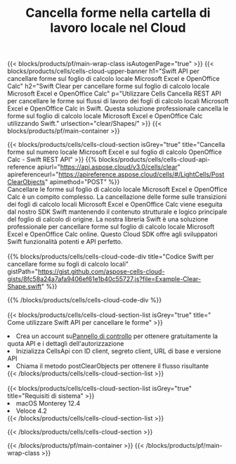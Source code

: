 ﻿---
title:  Cancella forme nella cartella di lavoro locale nel Cloud
description: API cloud e SDK per cancellare forme su Microsoft Excel e OpenOffice Calc. Forme chiare sui fogli di calcolo locali tramite il Cloud Cells API. L'SDK supporta tipi di linguaggi di sviluppo. Includono Android, C#, Go, Java, NodeJS, Perl, PHP, Python, Ruby e swift.
url: /it/swift/clear/shapes/
---
{{< blocks/products/pf/main-wrap-class isAutogenPage="true" >}}
{{< blocks/products/cells/cells-cloud-upper-banner h1="Swift API per cancellare forme sul foglio di calcolo locale Microsoft Excel e OpenOffice Calc" h2="Swift Clear per cancellare forme sul foglio di calcolo locale Microsoft Excel e OpenOffice Calc" p="Utilizzare Cells Cancella REST API per cancellare le forme sui flussi di lavoro dei fogli di calcolo locali Microsoft Excel e OpenOffice Calc in Swift. Questa soluzione professionale cancella le forme sul foglio di calcolo locale Microsoft Excel e OpenOffice Calc utilizzando Swift." urlsection="clear/Shapes/" >}}
{{< blocks/products/pf/main-container >}}

{{< blocks/products/cells/cells-cloud-section isGrey="true" title="Cancella forme sul numero locale Microsoft Excel e sul foglio di calcolo OpenOffice Calc - Swift REST API" >}}
{{% blocks/products/cells/cells-cloud-api-reference apiurl="https://api.aspose.cloud/v3.0/cells/clear" apireferenceurl="https://apireference.aspose.cloud/cells/#/LightCells/PostClearObjects" apimethod="POST" %}}
<br/>
Cancellare le forme sul foglio di calcolo locale Microsoft Excel e OpenOffice Calc è un compito complesso. La cancellazione delle forme sulle transizioni dei fogli di calcolo locali Microsoft Excel e OpenOffice Calc viene eseguita dal nostro SDK Swift mantenendo il contenuto strutturale e logico principale del foglio di calcolo di origine. La nostra libreria Swift è una soluzione professionale per cancellare forme sul foglio di calcolo locale Microsoft Excel e OpenOffice Calc online. Questo Cloud SDK offre agli sviluppatori Swift funzionalità potenti e API perfetto.
<br/>
<br/>
{{% blocks/products/cells/cells-cloud-code-div title="Codice Swift per cancellare forme su fogli di calcolo locali" gistPath="https://gist.github.com/aspose-cells-cloud-gists/8fc58a24a7afa9406ef61e1b40c55727.js?file=Example-Clear-Shape.swift" %}}
  
{{% /blocks/products/cells/cells-cloud-code-div %}}
<br/>
<br/>
{{< blocks/products/cells/cells-cloud-section-list isGrey="true" title=" Come utilizzare Swift API per cancellare le forme" >}}
<li> Crea un account su<a href="https://dashboard.aspose.cloud/">Pannello di controllo</a> per ottenere gratuitamente la quota API e i dettagli dell'autorizzazione</li>
<li>Inizializza CellsApi con ID client, segreto client, URL di base e versione API</li>
<li>Chiama il metodo postClearObjects per ottenere il flusso risultante</li>
{{< /blocks/products/cells/cells-cloud-section-list >}}
<br/>
<br/>
{{< blocks/products/cells/cells-cloud-section-list isGrey="true" title="Requisiti di sistema" >}}
<li>macOS Monterey 12.4</li>
<li>Veloce 4.2</li>
{{< /blocks/products/cells/cells-cloud-section-list >}}

{{< /blocks/products/cells/cells-cloud-section >}}

{{< /blocks/products/pf/main-container >}}
{{< /blocks/products/pf/main-wrap-class >}}
